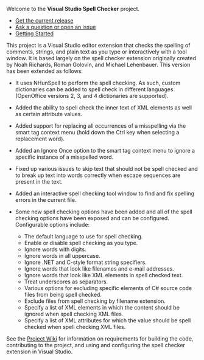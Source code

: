 Welcome to the **Visual Studio Spell Checker** project.

* [Get the current release](https://github.com/EWSoftware/VSSpellChecker/releases)
* [Ask a question or open an issue](https://github.com/EWSoftware/VSSpellChecker/issues)
* [Getting Started](https://github.com/EWSoftware/VSSpellChecker/wiki)

This project is a Visual Studio editor extension that checks the spelling of comments, strings, and plain text
as you type or interactively with a tool window.  It is based largely on the spell checker extension originally
created by Noah Richards, Roman Golovin, and Michael Lehenbauer.  This version has been extended as follows:

* It uses NHunSpell to perform the spell checking.  As such, custom dictionaries can be added to spell check in
different languages (OpenOffice versions 2, 3, and 4 dictionaries are supported).
* Added the ability to spell check the inner text of XML elements as well as certain attribute values.
* Added support for replacing all occurrences of a misspelling via the smart tag context menu (hold down the
Ctrl key when selecting a replacement word).
* Added an Ignore Once option to the smart tag context menu to ignore a specific instance of a misspelled word.
* Fixed up various issues to skip text that should not be spell checked and to break up text into words
correctly when escape sequences are present in the text.
* Added an interactive spell checking tool window to find and fix spelling errors in the current file.
* Some new spell checking options have been added and all of the spell checking options have been exposed and
can be configured.  Configurable options include:

  * The default language to use for spell checking.
  * Enable or disable spell checking as you type.
  * Ignore words with digits.
  * Ignore words in all uppercase.
  * Ignore .NET and C-style format string specifiers.
  * Ignore words that look like filenames and e-mail addresses.
  * Ignore words that look like XML elements in spell checked text.
  * Treat underscores as separators.
  * Various options for excluding specific elements of C# source code files from being spell checked.
  * Exclude files from spell checking by filename extension.
  * Specify a list of XML elements in which the content should be ignored when spell checking XML files.
  * Specify a list of XML attributes for which the value should be spell checked when spell checking XML files.

See the [Project Wiki](https://github.com/EWSoftware/VSSpellChecker/wiki) for information on requirements for
building the code, contributing to the project, and using and configuring the spell checker extension in Visual
Studio.
